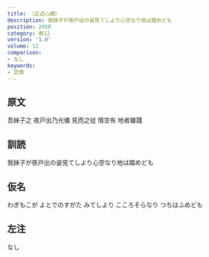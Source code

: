 ```yaml
---
title: （正述心緒）
description: 我妹子が夜戸出の姿見てしより心空なり地は踏めども
position: 2950
category: 巻12
version: '1.0'
volume: 12
comparison:
- なし
keywords:
- 恋情
---
```


## 原文

吾妹子之 夜戸出乃光儀 見而之従 情空有 地者雖踐

## 訓読

我妹子が夜戸出の姿見てしより心空なり地は踏めども

## 仮名

わぎもこが よとでのすがた みてしより こころそらなり つちはふめども

## 左注

なし
